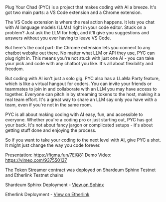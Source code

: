 Plug Your Chad (PYC) is a project that makes coding with AI a breeze. It's got two main parts: a VS Code extension and a Chrome extension.

The VS Code extension is where the real action happens. It lets you chat with AI language models (LLMs) right in your code editor. Stuck on a problem? Just ask the LLM for help, and it'll give you suggestions and answers without you ever having to leave VS Code.

But here's the cool part: the Chrome extension lets you connect to any chatbot website out there. No matter what LLM or API they use, PYC can plug right in. This means you're not stuck with just one AI - you can take your pick and code with any chatbot you like. It's all about flexibility and freedom.

But coding with AI isn't just a solo gig. PYC also has a LLaMa Party feature, which is like a virtual hangout for coders. You can invite your friends or teammates to join in and collaborate with an LLM you may have access to together. Everyone can pitch in by streaming tokens to the host, making it a real team effort. It's a great way to share an LLM say only you have with a team, even if you're not in the same room.

PYC is all about making coding with AI easy, fun, and accessible to everyone. Whether you're a coding pro or just starting out, PYC has got your back. It's not about fancy jargon or complicated setups - it's about getting stuff done and enjoying the process.

So if you want to take your coding to the next level with AI, give PYC a shot. It might just change the way you code forever.

Presentation: https://figma.fun/7EiQ81
Demo Video: https://vimeo.com/937550137

The Token Streamer contract was deployed on Shardeum Sphinx Testnet and Etherlink Testnet chains

Shardeum Sphinx Deployment - [View on Sphinx](https://explorer-sphinx.shardeum.org/account/0x9e1ef5a92c9bf97460cd00c0105979153ea45b27)

Etherlink Deployment - [View on Etherlink](https://testnet-explorer.etherlink.com/address/0x6D919b8dC30BEf41b56Aa8b18b2052c9459F8E9A)